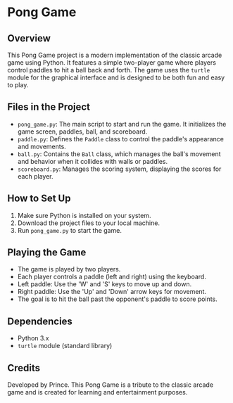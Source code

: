 # Pong Game

## Overview
This Pong Game project is a modern implementation of the classic arcade game using Python. It features a simple two-player game where players control paddles to hit a ball back and forth. The game uses the `turtle` module for the graphical interface and is designed to be both fun and easy to play.

## Files in the Project
- `pong_game.py`: The main script to start and run the game. It initializes the game screen, paddles, ball, and scoreboard.
- `paddle.py`: Defines the `Paddle` class to control the paddle's appearance and movements.
- `ball.py`: Contains the `Ball` class, which manages the ball's movement and behavior when it collides with walls or paddles.
- `scoreboard.py`: Manages the scoring system, displaying the scores for each player.

## How to Set Up
1. Make sure Python is installed on your system.
2. Download the project files to your local machine.
3. Run `pong_game.py` to start the game.

## Playing the Game
- The game is played by two players.
- Each player controls a paddle (left and right) using the keyboard.
- Left paddle: Use the 'W' and 'S' keys to move up and down.
- Right paddle: Use the 'Up' and 'Down' arrow keys for movement.
- The goal is to hit the ball past the opponent's paddle to score points.

## Dependencies
- Python 3.x
- `turtle` module (standard library)

## Credits
Developed by Prince. This Pong Game is a tribute to the classic arcade game and is created for learning and entertainment purposes.
